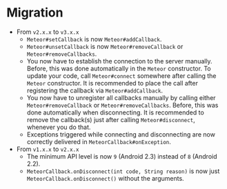 # Migration

 * From `v2.x.x` to `v3.x.x`
   * `Meteor#setCallback` is now `Meteor#addCallback`.
   * `Meteor#unsetCallback` is now `Meteor#removeCallback` or `Meteor#removeCallbacks`.
   * You now have to establish the connection to the server manually. Before, this was done automatically in the `Meteor` constructor. To update your code, call `Meteor#connect` somewhere after calling the `Meteor` constructor. It is recommended to place the call after registering the callback via `Meteor#addCallback`.
   * You now have to unregister all callbacks manually by calling either `Meteor#removeCallback` or `Meteor#removeCallbacks`. Before, this was done automatically when disconnecting. It is recommended to remove the callback(s) just after calling `Meteor#disconnect`, whenever you do that.
   * Exceptions triggered while connecting and disconnecting are now correctly delivered in `MeteorCallback#onException`.
 * From `v1.x.x` to `v2.x.x`
   * The minimum API level is now `9` (Android 2.3) instead of `8` (Android 2.2).
   * `MeteorCallback.onDisconnect(int code, String reason)` is now just `MeteorCallback.onDisconnect()` without the arguments.
